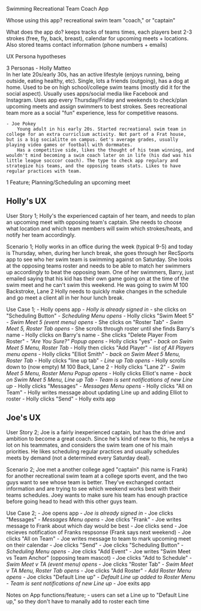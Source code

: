 Swimming Recreational Team Coach App

Whose using this app? 
    recreational swim team "coach," or "captain"

What does the app do?
    keeps tracks of teams times, each players best 2-3 strokes (free, fly, back, breast), calendar for upcoming meets + locations. Also stored teams contact information (phone numbers + emails)

UX Persona hypotheses

3 Personas
    - Holly Matteo   
        In her late 20s/early 30s, has an active lifestyle (enjoys running, being outside, eating healthy, etc). Single, lots a friends (outgoing), has a dog at home. Used to be on high school/college swim teams (mostly did it for the social aspect). Usually uses apps/social media like Facebook and Instagram. 
        Uses app every Thursday/Friday and weekends to check/plan upcoming meets and assign swimmers to best strokes. Sees recreational team more as a social "fun" experience, less for competitive reasons.

    - Joe Pokey
        Young adult in his early 20s. Started recreational swim team in college for an extra curriclium activity. Not part of a Frat house, but is a big socialitte on campus. Get's average grades, usually playing video games or football with dormmates.
        Has a competitive side, likes the thought of his team winning, and wouldn't mind becoming a swim coach later on in life (his dad was his little league socccor coach). The type to check app regulary and strategize his teams, and the opposing teams stats. Likes to have regular practices with team.

1 Feature; Planning/Scheduling an upcoming meet


Holly's UX
--------------------------------

User Story 1; Holly's the experienced captain of her team, and needs to plan an upcoming meet with opposing team's captain. She needs to choose what location and which team members will swim which strokes/heats, and notify her team accordingly. 

Scenario 1; Holly works in an office during the week (typical 9-5) and today is Thursday, when, during her lunch break, she goes through her RecSports app to see who her swim team is swimming against on Saturday. She looks at the opposing teams roster and needs to be able to match her swimmers up accordingly to beat the opposing team. One of her swimmers, Barry, just emailed saying that his kid has their own game going on at the time of the swim meet and he can't swim this weekend. He was going to swim M 100 Backstroke, Lane 2 Holly needs to quickly make changes in the schedule and go meet a client all in her hour lunch break.

Use Case 1; 
    - Holly opens app
    - *Holly is already signed in*
    - she clicks on "Scheduling Button"
    - *Scheduling Menu opens*
    - Holly clicks "Swim Meet 5"
    - *Swim Meet 5 (event menu) opens*
    - She clicks on "Roster Tab"
    - *Swim Meet 5, Roster Tab opens*
    - She scrolls through roster until she finds Barry's name
    - Holly clicks on Barry's name
    - She clicks "Delete Player From Roster"
    - *"Are You Sure?" Popup opens*
    - Holly clicks "yes"
    - *back on Swim Meet 5 Menu, Roster Tab*
    - Holly then clicks "Add Player"
    - *list of All Players menu opens*
    - Holly clicks "Elliot Smith"
    - *back on Swim Meet 5 Menu, Roster Tab*
    - Holly clicks "line up tab"
    - *Line up Tab opens*
    - Holly scrolls down to (now empty) M 100 Back, Lane 2
    - Holly clicks "Lane 2"
    - *Swim Meet 5 Menu, Roster Menu Popup opens*
    - Holly clicks Elliot's name
    - *back on Swim Meet 5 Menu, Line up Tab*
    - *Team is sent notifications of new Line up*
    - Holly clicks "Messages"
    - *Messages Menu opens*
    - Holly clicks "All on Team"
    - Holly writes message about updating Line up and adding Elliot to roster
    - Holly clicks "Send"
    - Holly exits app


Joe's UX
--------------------------------

User Story 2; Joe is a fairly inexperienced captain, but has the drive and ambition to become a great coach. Since he's kind of new to this, he relys a lot on his teammates, and considers the swim team one of his main priorities. He likes scheduling regular practices and usually schedules meets by demand (not a determined every Saturday deal).

Scenario 2; Joe met a another college aged "captain" (his name is Frank) for another recreational swim team at a college sports event, and the two guys want to see whose team is better. They've exchanged contact information and are trying to see which weekend works best with their teams schedules. Joey wants to make sure his team has enough practice before going head to head with this other guys team. 

Use Case 2;
    - Joe opens app
    - *Joe is already signed in*
    - Joe clicks "Messages"
    - *Messages Menu opens*
    - Joe clicks "Frank"
    - Joe writes message to Frank about which day would be best
    - Joe clicks send
    - Joe recieves notification of Franks respsonse (Frank says next weekend)
    - Joe clicks "All on Team"
    - Joe writes message to team to mark upcoming meet on their calendar
    - Joe clicks "Send"
    - Joe clicks "Scheduling Button"
    - *Scheduling Menu opens*
    - Joe clicks "Add Event"
    - Joe writes "Swim Meet vs Team Anchor" (opposing team mascot)
    - Joe clicks "Add to Schedule"
    - *Swim Meet v TA (event menu) opens*
    - Joe clicks "Roster Tab"
    - *Swim Meet v TA Menu, Roster Tab opens*
    - Joe clicks "Add Roster"
    - *Add Roster Menu opens*
    - Joe clicks "Default Line up"
    - *Default Line up added to Roster Menu*
    - *Team is sent notifications of new Line up*
    - Joe exits app


Notes on App functions/feature;
    - users can set a Line up to "Default Line up," so they don't have to manally add to roster each time



